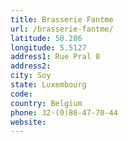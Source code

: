 ```yaml
---
title: Brasserie Fantme
url: /brasserie-fantme/
latitude: 50.286
longitude: 5.5127
address1: Rue Pral 8
address2: 
city: Soy
state: Luxembourg
code: 
country: Belgium
phone: 32-(0)86-47-70-44
website: 
---
```



